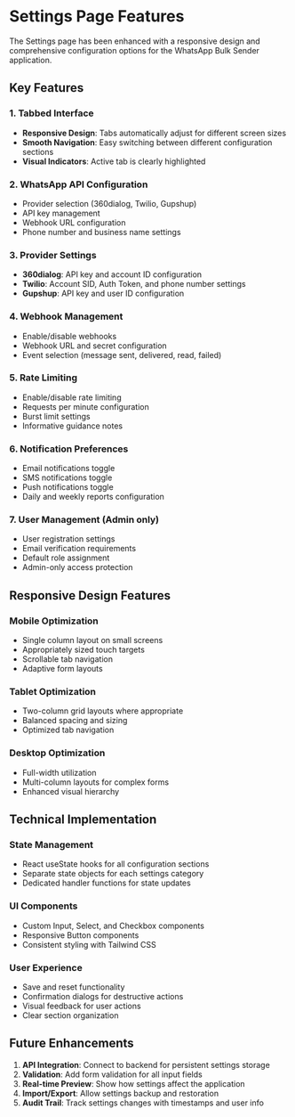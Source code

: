 # Settings Page Features

The Settings page has been enhanced with a responsive design and comprehensive configuration options for the WhatsApp Bulk Sender application.

## Key Features

### 1. Tabbed Interface
- **Responsive Design**: Tabs automatically adjust for different screen sizes
- **Smooth Navigation**: Easy switching between different configuration sections
- **Visual Indicators**: Active tab is clearly highlighted

### 2. WhatsApp API Configuration
- Provider selection (360dialog, Twilio, Gupshup)
- API key management
- Webhook URL configuration
- Phone number and business name settings

### 3. Provider Settings
- **360dialog**: API key and account ID configuration
- **Twilio**: Account SID, Auth Token, and phone number settings
- **Gupshup**: API key and user ID configuration

### 4. Webhook Management
- Enable/disable webhooks
- Webhook URL and secret configuration
- Event selection (message sent, delivered, read, failed)

### 5. Rate Limiting
- Enable/disable rate limiting
- Requests per minute configuration
- Burst limit settings
- Informative guidance notes

### 6. Notification Preferences
- Email notifications toggle
- SMS notifications toggle
- Push notifications toggle
- Daily and weekly reports configuration

### 7. User Management (Admin only)
- User registration settings
- Email verification requirements
- Default role assignment
- Admin-only access protection

## Responsive Design Features

### Mobile Optimization
- Single column layout on small screens
- Appropriately sized touch targets
- Scrollable tab navigation
- Adaptive form layouts

### Tablet Optimization
- Two-column grid layouts where appropriate
- Balanced spacing and sizing
- Optimized tab navigation

### Desktop Optimization
- Full-width utilization
- Multi-column layouts for complex forms
- Enhanced visual hierarchy

## Technical Implementation

### State Management
- React useState hooks for all configuration sections
- Separate state objects for each settings category
- Dedicated handler functions for state updates

### UI Components
- Custom Input, Select, and Checkbox components
- Responsive Button components
- Consistent styling with Tailwind CSS

### User Experience
- Save and reset functionality
- Confirmation dialogs for destructive actions
- Visual feedback for user actions
- Clear section organization

## Future Enhancements

1. **API Integration**: Connect to backend for persistent settings storage
2. **Validation**: Add form validation for all input fields
3. **Real-time Preview**: Show how settings affect the application
4. **Import/Export**: Allow settings backup and restoration
5. **Audit Trail**: Track settings changes with timestamps and user info